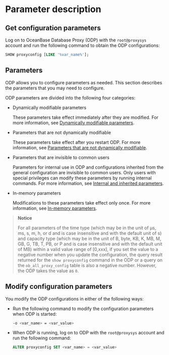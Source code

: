 # Parameter description

## Get configuration parameters

Log on to OceanBase Database Proxy (ODP) with the `root@proxysys` account and run the following command to obtain the ODP configurations:

```sql
SHOW proxyconfig [LIKE '%var_name%'];
```

## Parameters

ODP allows you to configure parameters as needed. This section describes the parameters that you may need to configure.

ODP parameters are divided into the following four categories:

* Dynamically modifiable parameters

   These parameters take effect immediately after they are modified. For more information, see [Dynamically modifiable parameters](../400.configuration-management/200.parameters-that-can-be-dynamically-modified.md).

* Parameters that are not dynamically modifiable

   These parameters take effect after you restart ODP. For more information, see [Parameters that are not dynamically modifiable](../400.configuration-management/300.parameters-that-cannot-be-dynamically-modified.md).

* Parameters that are invisible to common users

   Parameters for internal use in ODP and configurations inherited from the general configuration are invisible to common users. Only users with special privileges can modify these parameters by running internal commands. For more information, see [Internal and inherited parameters](../400.configuration-management/400.parameters-that-do-not-need-to-be-modified.md).

* In-memory parameters

   Modifications to these parameters take effect only once. For more information, see [In-memory parameters](../400.configuration-management/500.memory-level-parameters.md).

> **Notice**
>
> For all parameters of the time type (which may be in the unit of μs, ms, s, m, h, or d and is case insensitive and with the default unit of s) and capacity type (which may be in the unit of B, byte, KB, K, MB, M, GB, G, TB, T, PB, or P and is case insensitive and with the default unit of MB) within a valid value range of [0,xxx], if you set the value to a negative number when you update the configuration, the query result returned for the `show proxyconfig` command in the ODP or a query on the `ob_all_proxy_config` table is also a negative number. However, the ODP takes the value as `0`.

## Modify configuration parameters

You modify the ODP configurations in either of the following ways:

* Run the following command to modify the configuration parameters when ODP is started:

   ```bash
   -o <var_name> = <var_value>
   ```

* When ODP is running, log on to ODP with the `root@proxysys` account and run the following command:

   ```sql
   ALTER proxyconfig SET <var_name> = <var_value>
   ```
